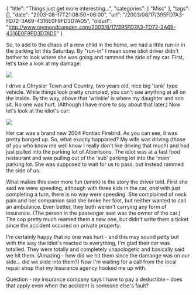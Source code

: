 {
	"title": "Things just get more interesting...",
	"categories": [
		"Misc"
	],
	"tags": [],
	"date": "2003-08-17T21:08:50+06:00",
	"url": "/2003/08/17/395FD7A3-FD72-3A69-4316E0F9FD3D7AD5",
	"oldurl": "http://www.raymondcamden.com/2003/8/17/395FD7A3-FD72-3A69-4316E0F9FD3D7AD5"
}

So, to add to the chaos of a new child in the home, we had a little run-in in the parking lot this Saturday. By "run-in" I mean some idiot driver didn't bother to look where she was going and rammed the side of my car. First, let's take a look at my damage:

<img src="http://static.raymondcamden.com/images/mycar.jpg">

I drive a Chrysler Town and Country, two years old, nice big 'tank' type vehicle. While things look pretty crumpled, you can't see anything at all on the inside. By the way, above that 'wrinkle' is where my daughter and son sit. No one was hurt. (Although I have more to say about that later.) Now let's look at the idiot's car:

<img src="http://static.raymondcamden.com/images/hercar.jpg">

Her car was a brand new 2004 Pontiac Firebird. As you can see, it was pretty banged up. So, what exactly happaned? My wife was driving (those of you who know me well know I really don't like driving that much) and had just pulled into the parking lot of Albertsons. The idiot was at a fast food restaurant and was pulling out of the 'sub' parking lot into the 'main' parking lot. She was supposed to wait for us to pass, but instead rammed the side of us.

What makes this even more fun (smirk) is the story the driver told. First she said we were speeding, although with three kids in the car, <i>and</i> with just completing a turn, there is no way were speeding. She complained of neck pain and her companion said she broke her foot, but neither wanted to call an ambulance. Even better, they both weren't carrying any form of insurance. (The person in the passenger seat was the owner of the car.) The cop pretty much reamed them a new one, but didn't write them a ticket since the accident occured on private property. 

I'm certainly happy that no one was hurt - and this may sound petty but with the way the idiot's reacted to everything, I'm glad their car was totalled. They were totally and completely unapologetic and basically said we hit them. (Amazing - how did we hit them since the damange was on our side... did we slide into them?) Now I'm waiting for a call from the local repair shop that my insurance agency hooked me up with. 

Question - my insurance company says I have to pay a deductible - does that apply even when the accident is someone else's fault?